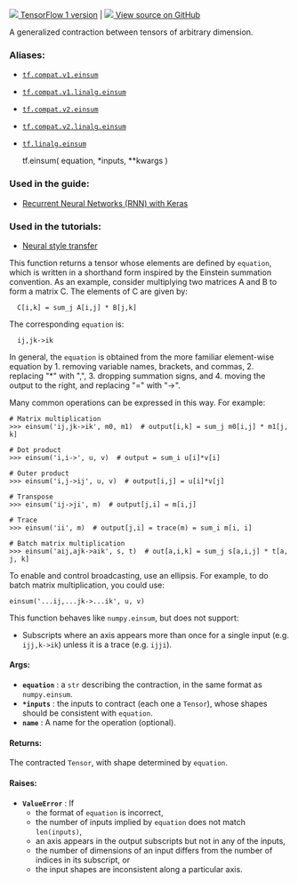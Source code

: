 [ ![](https://tensorflow.google.cn/images/tf_logo_32px.png) TensorFlow 1
version](/versions/r1.15/api_docs/python/tf/einsum) |  [
![](https://tensorflow.google.cn/images/GitHub-Mark-32px.png) View source on
GitHub
](https://github.com/tensorflow/tensorflow/blob/r2.0/tensorflow/python/ops/special_math_ops.py#L170-L308)  
  
  
A generalized contraction between tensors of arbitrary dimension.

### Aliases:

  * [`tf.compat.v1.einsum`](/api_docs/python/tf/einsum)
  * [`tf.compat.v1.linalg.einsum`](/api_docs/python/tf/einsum)
  * [`tf.compat.v2.einsum`](/api_docs/python/tf/einsum)
  * [`tf.compat.v2.linalg.einsum`](/api_docs/python/tf/einsum)
  * [`tf.linalg.einsum`](/api_docs/python/tf/einsum)

    
    
    tf.einsum(
        equation,
        *inputs,
        **kwargs
    )
    

### Used in the guide:

  * [Recurrent Neural Networks (RNN) with Keras](https://tensorflow.google.cn/guide/keras/rnn)

### Used in the tutorials:

  * [Neural style transfer](https://tensorflow.google.cn/tutorials/generative/style_transfer)

This function returns a tensor whose elements are defined by `equation`, which
is written in a shorthand form inspired by the Einstein summation convention.
As an example, consider multiplying two matrices A and B to form a matrix C.
The elements of C are given by:

    
    
      C[i,k] = sum_j A[i,j] * B[j,k]
    

The corresponding `equation` is:

    
    
      ij,jk->ik
    

In general, the `equation` is obtained from the more familiar element-wise
equation by 1\. removing variable names, brackets, and commas, 2\. replacing
"*" with ",", 3\. dropping summation signs, and 4\. moving the output to the
right, and replacing "=" with "->".

Many common operations can be expressed in this way. For example:

    
    
    # Matrix multiplication
    >>> einsum('ij,jk->ik', m0, m1)  # output[i,k] = sum_j m0[i,j] * m1[j, k]
    
    # Dot product
    >>> einsum('i,i->', u, v)  # output = sum_i u[i]*v[i]
    
    # Outer product
    >>> einsum('i,j->ij', u, v)  # output[i,j] = u[i]*v[j]
    
    # Transpose
    >>> einsum('ij->ji', m)  # output[j,i] = m[i,j]
    
    # Trace
    >>> einsum('ii', m)  # output[j,i] = trace(m) = sum_i m[i, i]
    
    # Batch matrix multiplication
    >>> einsum('aij,ajk->aik', s, t)  # out[a,i,k] = sum_j s[a,i,j] * t[a, j, k]
    

To enable and control broadcasting, use an ellipsis. For example, to do batch
matrix multiplication, you could use:

    
    
    einsum('...ij,...jk->...ik', u, v)
    

This function behaves like `numpy.einsum`, but does not support:

  * Subscripts where an axis appears more than once for a single input (e.g. `ijj,k->ik`) unless it is a trace (e.g. `ijji`).

#### Args:

  * **`equation`** : a `str` describing the contraction, in the same format as `numpy.einsum`.
  * **`*inputs`** : the inputs to contract (each one a `Tensor`), whose shapes should be consistent with `equation`.
  * **`name`** : A name for the operation (optional).

#### Returns:

The contracted `Tensor`, with shape determined by `equation`.

#### Raises:

  * **`ValueError`** : If 
    * the format of `equation` is incorrect,
    * the number of inputs implied by `equation` does not match `len(inputs)`,
    * an axis appears in the output subscripts but not in any of the inputs,
    * the number of dimensions of an input differs from the number of indices in its subscript, or
    * the input shapes are inconsistent along a particular axis.

